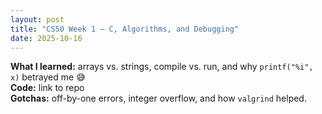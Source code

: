 ```yaml
---
layout: post
title: "CS50 Week 1 – C, Algorithms, and Debugging"
date: 2025-10-16
---
```


**What I learned:** arrays vs. strings, compile vs. run, and why `printf("%i", x)` betrayed me 😅  
**Code:** link to repo  
**Gotchas:** off-by-one errors, integer overflow, and how `valgrind` helped.
